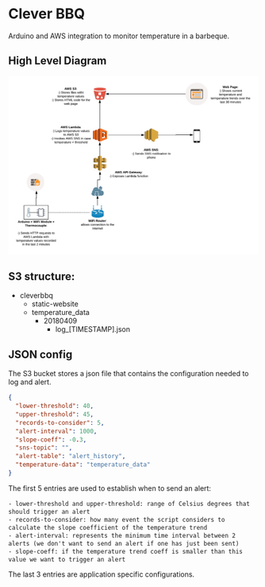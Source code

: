 # Clever BBQ
Arduino and AWS integration to monitor temperature in a barbeque.

## High Level Diagram
![High Level Diagram](Solution-schema.png)



## S3 structure:

- cleverbbq
    - static-website
    - temperature_data
        - 20180409
            - log_[TIMESTAMP].json


## JSON config

The S3 bucket stores a json file that contains the configuration needed to log and alert. 

```json
{
  "lower-threshold": 40,
  "upper-threshold": 45,
  "records-to-consider": 5,
  "alert-interval": 1000,
  "slope-coeff": -0.3,
  "sns-topic": "",
  "alert-table": "alert_history",
  "temperature-data": "temperature_data"
}
```

The first 5 entries are used to establish when to send an alert:
    
    - lower-threshold and upper-threshold: range of Celsius degrees that should trigger an alert
    - records-to-consider: how many event the script considers to calculate the slope coefficient of the temperature trend
    - alert-interval: represents the minimum time interval between 2 alerts (we don't want to send an alert if one has just been sent)
    - slope-coeff: if the temperature trend coeff is smaller than this value we want to trigger an alert
    
The last 3 entries are application specific configurations.